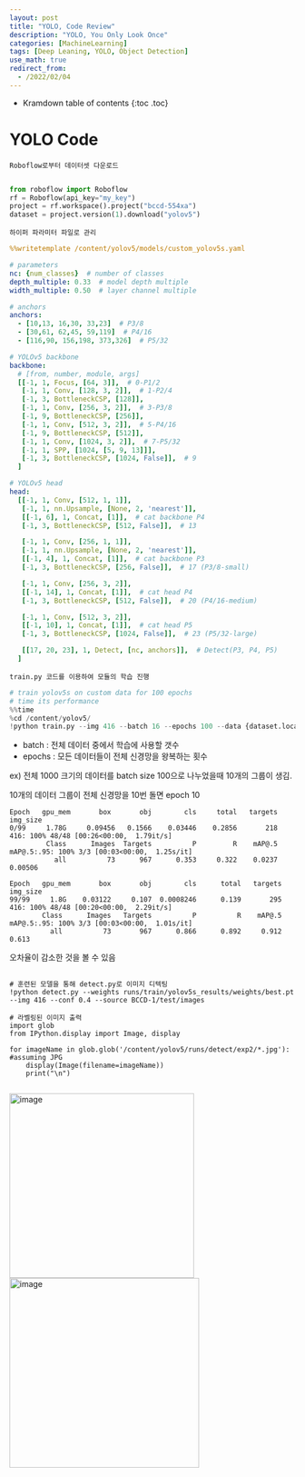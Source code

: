 ```yaml
---
layout: post
title: "YOLO, Code Review" 
description: "YOLO, You Only Look Once"
categories: [MachineLearning]
tags: [Deep Leaning, YOLO, Object Detection]
use_math: true
redirect_from:
  - /2022/02/04
---
```


* Kramdown table of contents
{:toc .toc} 

# YOLO Code

`Roboflow로부터 데이터셋 다운로드`
~~~ python

from roboflow import Roboflow
rf = Roboflow(api_key="my_key")
project = rf.workspace().project("bccd-554xa")
dataset = project.version(1).download("yolov5")
~~~

`하이퍼 파라미터 파일로 관리`

~~~ yaml
%%writetemplate /content/yolov5/models/custom_yolov5s.yaml

# parameters
nc: {num_classes}  # number of classes
depth_multiple: 0.33  # model depth multiple
width_multiple: 0.50  # layer channel multiple

# anchors
anchors:
  - [10,13, 16,30, 33,23]  # P3/8
  - [30,61, 62,45, 59,119]  # P4/16
  - [116,90, 156,198, 373,326]  # P5/32

# YOLOv5 backbone
backbone:
  # [from, number, module, args]
  [[-1, 1, Focus, [64, 3]],  # 0-P1/2
   [-1, 1, Conv, [128, 3, 2]],  # 1-P2/4
   [-1, 3, BottleneckCSP, [128]],
   [-1, 1, Conv, [256, 3, 2]],  # 3-P3/8
   [-1, 9, BottleneckCSP, [256]],
   [-1, 1, Conv, [512, 3, 2]],  # 5-P4/16
   [-1, 9, BottleneckCSP, [512]],
   [-1, 1, Conv, [1024, 3, 2]],  # 7-P5/32
   [-1, 1, SPP, [1024, [5, 9, 13]]],
   [-1, 3, BottleneckCSP, [1024, False]],  # 9
  ]

# YOLOv5 head
head:
  [[-1, 1, Conv, [512, 1, 1]],
   [-1, 1, nn.Upsample, [None, 2, 'nearest']],
   [[-1, 6], 1, Concat, [1]],  # cat backbone P4
   [-1, 3, BottleneckCSP, [512, False]],  # 13

   [-1, 1, Conv, [256, 1, 1]],
   [-1, 1, nn.Upsample, [None, 2, 'nearest']],
   [[-1, 4], 1, Concat, [1]],  # cat backbone P3
   [-1, 3, BottleneckCSP, [256, False]],  # 17 (P3/8-small)

   [-1, 1, Conv, [256, 3, 2]],
   [[-1, 14], 1, Concat, [1]],  # cat head P4
   [-1, 3, BottleneckCSP, [512, False]],  # 20 (P4/16-medium)

   [-1, 1, Conv, [512, 3, 2]],
   [[-1, 10], 1, Concat, [1]],  # cat head P5
   [-1, 3, BottleneckCSP, [1024, False]],  # 23 (P5/32-large)

   [[17, 20, 23], 1, Detect, [nc, anchors]],  # Detect(P3, P4, P5)
  ]
~~~

`train.py 코드를 이용하여 모듈의 학습 진행`

~~~ python
# train yolov5s on custom data for 100 epochs
# time its performance
%%time
%cd /content/yolov5/
!python train.py --img 416 --batch 16 --epochs 100 --data {dataset.location}/data.yaml --cfg ./models/custom_yolov5s.yaml --weights '' --name yolov5s_results  --cache
~~~

- batch : 전체 데이터 중에서 학습에 사용할 갯수
- epochs : 모든 데이터들이 전체 신경망을 왕복하는 횟수

ex) 전체 1000 크기의 데이터를 batch size 100으로 나누었을때 10개의 그룹이 생김. 

10개의 데이터 그룹이 전체 신경망을 10번 돌면 epoch 10

~~~
Epoch   gpu_mem       box       obj        cls     total   targets  img_size
0/99     1.78G     0.09456   0.1566    0.03446    0.2856       218       416: 100% 48/48 [00:26<00:00,  1.79it/s]
         Class      Images  Targets          P         R    mAP@.5  mAP@.5:.95: 100% 3/3 [00:03<00:00,  1.25s/it]
           all          73      967      0.353     0.322    0.0237     0.00506
                 
Epoch   gpu_mem       box       obj        cls      total   targets  img_size
99/99     1.8G    0.03122     0.107  0.0008246      0.139       295       416: 100% 48/48 [00:20<00:00,  2.29it/s]
        Class      Images   Targets          P          R    mAP@.5  mAP@.5:.95: 100% 3/3 [00:03<00:00,  1.01s/it]
          all          73       967      0.866      0.892     0.912     0.613
~~~

오차율이 감소한 것을 볼 수 있음

~~~ 

# 훈련된 모델을 통해 detect.py로 이미지 디텍팅
!python detect.py --weights runs/train/yolov5s_results/weights/best.pt --img 416 --conf 0.4 --source BCCD-1/test/images

# 라벨링된 이미지 출력
import glob
from IPython.display import Image, display

for imageName in glob.glob('/content/yolov5/runs/detect/exp2/*.jpg'): #assuming JPG
    display(Image(filename=imageName))
    print("\n")
    
~~~
          
<img width="325" alt="image" src="https://user-images.githubusercontent.com/32366711/152950105-b5da2252-c6d4-453b-9666-d7264290a0f3.png">
<img width="334" alt="image" src="https://user-images.githubusercontent.com/32366711/152950138-dbea75f5-25f8-496e-b1b9-48dc82f352f8.png">

